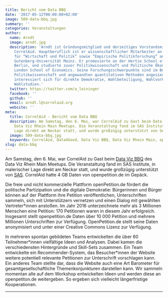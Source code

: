 ```yaml
---
title: Bericht vom Data BBQ
date: '2017-05-12T00:00:00+02:00'
image: 509-data-bbq.jpg
summary: ''
categories: Veranstaltungen
author:
  name: Arndt
  image: arndt.jpg
  description: 'Arndt ist Gründungsmitglied und derzeitiges Vorstandsmitglied von
    CorrelAid. Hauptberuflich ist er wissenschaftlicher Mitarbeiter an den Lehrstühlen
    für “Wirtschaft und Politik” sowie “Empirische Politikforschung” an der Johannes
    Gutenberg-Universität Mainz. Er promovierte an der Hertie School of Governance,
    Berlin, und studierte zuvor Politikwissenschaft und Politische Ökonomie an der
    London School of Economics. Seine Forschungsschwerpunkte sind im Bereich der Vergleichenden
    Politikwissenschaft und angewandten quantitativen Methoden angesiedelt: Arndt
    interessiert sich für direkte Demokratie, Wahlbeteiligung, Wahlvorhersagen und
    Wahlstudien.'
  twitter: https://twitter.com/a_leininger
  facebook: ''
  github: ''
  email: arndt.l@correlaid.org
  website: ''
meta:
  title: CorrelAid - Bericht vom Data BBQ
  description: Am Samstag, den 6. Mai, war CorrelAid zu Gast beim Data Viz BBQ des
    Data Viz Rhein Main Meetups. Die Veranstaltung fand im SAS Institute, in malerischer
    Lage direkt am Neckar statt, und wurde großzügig unterstützt von SAS.
  image: 509-data-bbq.jpg
  keywords: CorrelAid, Data4Good, Data Viz BBQ, Data Viz Rhein Main, openpetition.de
slug: data-bbq
---
```


Am Samstag, den 6. Mai, war CorrelAid zu Gast beim [Data Viz
BBQ](https://www.meetup.com/de-DE/Data-Visualization-RheinMain/events/239007070/?eventId=239007070&chapter_analytics_code=UA-96219-40)
des Data Viz Rhein Main Meetups. Die Veranstaltung fand im SAS
Institute, in malerischer Lage direkt am Neckar statt, und wurde
großzügig unterstützt von [SAS](https://www.sas.com/de_de/home.html).
CorrelAid hatte 4 GB Daten von openpetition.de im Gepäck.

Die freie und nicht kommerzielle Plattform openPetition.de fördert die
politische Partizipation und die digitale Demokratie: Bürgerinnen und
Bürger können auf der Plattform ihre Petition veröffentlichen,
Unterschriften sammeln, sich mit Unterstützern vernetzen und einen
Dialog mit gewählten Vertreter\*innen anstoßen. Im Jahr 2016
unterzeichnete mehr als 3 Millionen Menschen eine Petition: 170
Petitionen waren in diesem Jahr erfolgreich. Insgesamt stellt
openpetition.de Daten über 10 000 Petition und mehrere Millionen
Unterschriften zur Verfügung. OpenPetition.de stellt seine Daten
anonymisiert und unter einer Creative Commons Lizenz zur Verfügung.

In mehreren spontan gebildeten Teams entwickelten die über 60
Teilnehmer\*innen vielfältige Ideen und Analysen. Dabei kamen die
verschiedensten Hintergründe und Skill-Sets zusammen. Ein Team
entwickelte ein Recommender-System, das Besucher\*innen der Website
weitere potentiell relevante Petitionen zur Unterschrift vorschlagen
kann. Ein anderes Team stellte dar, dass die Website auch eine Art
Barometer für gesamtgesellschaftliche Themenkonjunkturen darstellen
kann. Wir sammeln momentan alle auf dem Workshop entwickelten Ideen und
werden diese an openpetiton.de weitergeben. So ergeben sich vielleicht
längerfristige Kooperationen.

------------------------------------------------------------------------



